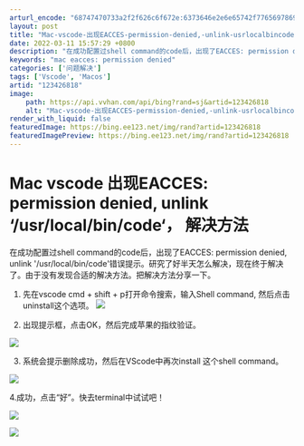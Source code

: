 ```yaml
---
arturl_encode: "68747470733a2f2f626c6f672e:6373646e2e6e65742f77656978696e5f34333234393731332f:61727469636c652f64657461696c732f313233343236383138"
layout: post
title: "Mac-vscode-出现EACCES-permission-denied,-unlink-usrlocalbincode,-解决方法"
date: 2022-03-11 15:57:29 +0800
description: "在成功配置过shell command的code后，出现了EACCES: permission de"
keywords: "mac eacces: permission denied"
categories: ['问题解决']
tags: ['Vscode', 'Macos']
artid: "123426818"
image:
    path: https://api.vvhan.com/api/bing?rand=sj&artid=123426818
    alt: "Mac-vscode-出现EACCES-permission-denied,-unlink-usrlocalbincode,-解决方法"
render_with_liquid: false
featuredImage: https://bing.ee123.net/img/rand?artid=123426818
featuredImagePreview: https://bing.ee123.net/img/rand?artid=123426818
---
```


# Mac vscode 出现EACCES: permission denied, unlink ‘/usr/local/bin/code‘， 解决方法

在成功配置过shell command的code后，出现了EACCES: permission denied, unlink '/usr/local/bin/code'错误提示。研究了好半天怎么解决，现在终于解决了。由于没有发现合适的解决方法。把解决方法分享一下。

1. 先在vscode cmd + shift + p打开命令搜索，输入Shell command, 然后点击uninstall这个选项。
![](https://i-blog.csdnimg.cn/blog_migrate/e85c45bc3392c6912029da550fe929ec.png)

2. 出现提示框，点击OK，然后完成苹果的指纹验证。

![](https://i-blog.csdnimg.cn/blog_migrate/59610932bd890f5f2d2f188cbd8b9564.png)

3. 系统会提示删除成功，然后在VScode中再次install 这个shell command。

![](https://i-blog.csdnimg.cn/blog_migrate/3d548e5cf855f908d236450abce700cb.png)

4.成功，点击“好”。快去terminal中试试吧！

![](https://i-blog.csdnimg.cn/blog_migrate/db09070fbf0c0cf55956b788c4b6c3de.png)

![](https://i-blog.csdnimg.cn/blog_migrate/b25ba487b610e20f29526beaf88bfd98.png)